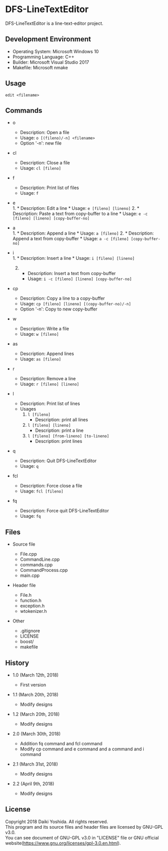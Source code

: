 DFS-LineTextEditor
==================
DFS-LineTextEditor is a line-text-editor project.

Development Environment
-----------------------
* Operating System: Microsoft Windows 10
* Programming Language: C++
* Builder: Microsoft Visual Studio 2017
* Makefile: Microsoft nmake

Usage
-----
`edit <filename>`

Commands
--------
* o  
	* Description: Open a file
	* Usage: `o [(fileno)/-n] <filename>`
	* Option '-n': new file

* cl  
	* Description: Close a file
	* Usage: `cl [fileno]`

* f  
	* Description: Print list of files
	* Usage: `f`

* e  
	1.
		* Description: Edit a line
		* Usage: `e [fileno] [lineno]`
	2.
		* Description: Paste a text from copy-buffer to a line
		* Usage: `e -c [fileno] [lineno] [copy-buffer-no]`

* a  
	1.
		* Description: Append a line
		* Usage: `a [fileno]`
	2.
		* Description: Append a text from copy-buffer
		* Usage: `a -c [fileno] [copy-buffer-no]`

* i  
	1.
		* Description: Insert a line
		* Usage: `i [fileno] [lineno]`

	2.
		* Description: Insert a text from copy-buffer
		* Usage: `i -c [fileno] [lineno] [copy-buffer-no]`

* cp  
	* Description: Copy a line to a copy-buffer
	* Usage: `cp [fileno] [lineno] [(copy-buffer-no)/-n]`
	* Option '-n': Copy to new copy-buffer

* w  
	* Description: Write a file
	* Usage: `w [fileno]`

* as  
	* Description: Append lines
	* Usage: `as [fileno]`

* r  
	* Description: Remove a line
	* Usage: `r [fileno] [lineno]`

* l  
	* Description: Print list of lines
	* Usages
		1. `l [fileno]`
			* Description: print all lines
		2. `l [fileno] [lineno]`
			* Description: print a line
		3. `l [fileno] [from-lineno] [to-lineno]`
			* Description: print lines

* q  
	* Description: Quit DFS-LineTextEditor
	* Usage: `q`

* fcl  
	* Description: Force close a file
	* Usage: `fcl [fileno]`

* fq  
	* Description: Force quit DFS-LineTextEditor
	* Usage: `fq`

Files
-----
* Source file
	* File.cpp
	* CommandLine.cpp
	* commands.cpp
	* CommandProcess.cpp
	* main.cpp

* Header file
	* File.h
	* function.h
	* exception.h
	* wtokenizer.h

* Other
	* .gitignore
	* LICENSE
	* boost/
	* makefile

History
-------
* 1.0 (March 12th, 2018)
	* First version

* 1.1 (March 20th, 2018)
	* Modify designs

* 1.2 (March 20th, 2018)
	* Modify designs

* 2.0 (March 30th, 2018)
	* Addition fq command and fcl command
	* Modify cp command and e command and a command and i command

* 2.1 (March 31st, 2018)
	* Modify designs

* 2.2 (April 9th, 2018)
	* Modify designs

License
-------
Copyright 2018 Daiki Yoshida. All rights reserved.  
This program and its source files and header files are licensed by GNU-GPL v3.0.  
You can see document of GNU-GPL v3.0 in "LICENSE" file or GNU official website(https://www.gnu.org/licenses/gpl-3.0.en.html).  
